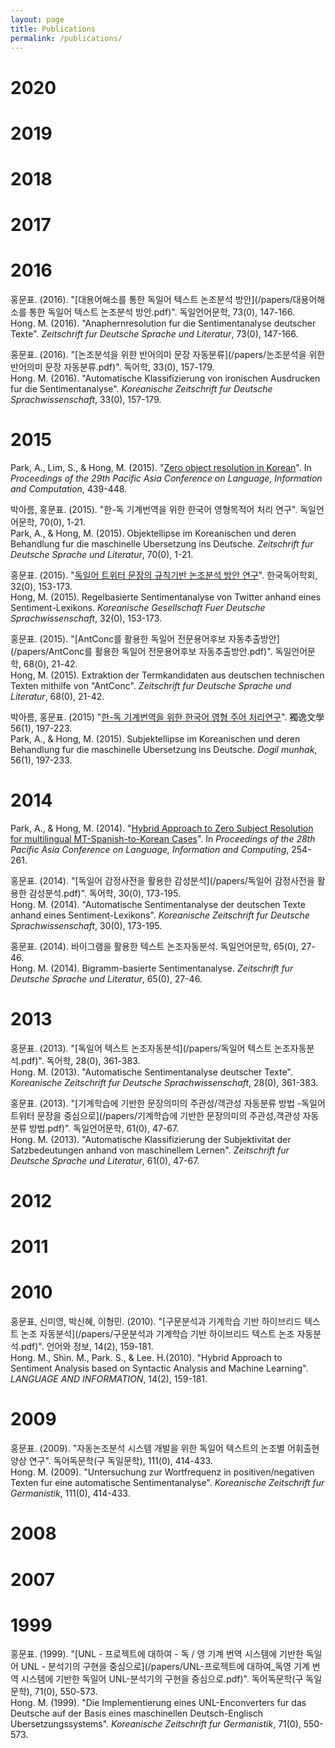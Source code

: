 ```yaml
---
layout: page
title: Publications
permalink: /publications/
---
```

# 2020
# 2019
# 2018
# 2017

# 2016
홍문표. (2016). "[대용어해소를 통한 독일어 텍스트 논조분석 방안](/papers/대용어해소를 통한 독일어 텍스트 논조분석 방안.pdf)". 독일언어문학, 73(0), 147-166. <br/>
Hong. M. (2016). "Anaphernresolution fur die Sentimentanalyse deutscher Texte". *Zeitschrift fur Deutsche Sprache und Literatur*, 73(0), 147-166.

홍문표. (2016). "[논조분석을 위한 반어의미 문장 자동분류](/papers/논조분석을 위한 반어의미 문장 자동분류.pdf)". 독어학, 33(0), 157-179.<br/>
Hong. M. (2016). "Automatische Klassifizierung von ironischen Ausdrucken fur die Sentimentanalyse". *Koreanische Zeitschrift fur Deutsche Sprachwissenschaft*, 33(0), 157-179.

# 2015
Park, A., Lim, S., & Hong, M. (2015). "[Zero object resolution in Korean](https://www.aclweb.org/anthology/Y15-1050.pdf)". In *Proceedings of the 29th Pacific Asia Conference on Language, Information and Computation*, 439-448.

박아름, 홍문표. (2015). "한-독 기계번역을 위한 한국어 영형목적어 처리 연구". 독일언어문학, 70(0), 1-21.<br/>
Park, A., & Hong, M. (2015). Objektellipse im Koreanischen und deren Behandlung fur die maschinelle Ubersetzung ins Deutsche. *Zeitschrift fur Deutsche Sprache und Literatur*, 70(0), 1-21.     

홍문표. (2015). "[독일어 트위터 문장의 규칙기반 논조분석 방안 연구](http://www.riss.or.kr/search/detail/DetailView.do?p_mat_type=1a0202e37d52c72d&control_no=037a059b0382821e4884a65323211ff0)". 한국독어학회, 32(0), 153-173. <br/>
Hong, M. (2015). Regelbasierte Sentimentanalyse von Twitter anhand eines Sentiment-Lexikons. *Koreanische Gesellschaft Fuer Deutsche Sprachwissenschaft*, 32(0), 153-173.

홍문표. (2015). "[AntConc를 활용한 독일어 전문용어후보 자동추출방안](/papers/AntConc를 활용한 독일어 전문용어후보 자동추출방안.pdf)". 독일언어문학, 68(0), 21-42. <br/>
Hong, M. (2015). Extraktion der Termkandidaten aus deutschen technischen Texten mithilfe von "AntConc". *Zeitschrift fur Deutsche Sprache und Literatur*, 68(0), 21-42.

박아름, 홍문표. (2015) "[한-독 기계번역을 위한 한국어 영형 주어 처리연구](http://www.riss.or.kr/search/detail/DetailView.do?p_mat_type=1a0202e37d52c72d&control_no=c8e69d64922b89fde9810257f7042666)". 獨逸文學 56(1), 197-223. <br/>
Park, A., & Hong, M. (2015). Subjektellipse im Koreanischen und deren Behandlung fur die maschinelle Ubersetzung ins Deutsche. *Dogil munhak*, 56(1), 197-233.

# 2014
Park, A., & Hong, M. (2014). "[Hybrid Approach to Zero Subject Resolution for multilingual MT-Spanish-to-Korean Cases](https://www.aclweb.org/anthology/Y14-1031.pdf)". In *Proceedings of the 28th Pacific Asia Conference on Language, Information and Computing*, 254-261. 

홍문표. (2014). "[독일어 감정사전을 활용한 감성분석](/papers/독일어 감정사전을 활용한 감성분석.pdf)". 독어학, 30(0), 173-195. <br/>
Hong. M. (2014). "Automatische Sentimentanalyse der deutschen Texte anhand eines Sentiment-Lexikons". *Koreanische Zeitschrift fur Deutsche Sprachwissenschaft*, 30(0), 173-195.

홍문표. (2014). 바이그램을 활용한 텍스트 논조자동분석. 독일언어문학, 65(0), 27-46. <br/>
Hong. M. (2014). Bigramm-basierte Sentimentanalyse. *Zeitschrift fur Deutsche Sprache und Literatur*, 65(0), 27-46.

# 2013
홍문표. (2013). "[독일어 텍스트 논조자동분석](/papers/독일어 텍스트 논조자동분석.pdf)". 독어학, 28(0), 361-383. <br/>
Hong. M. (2013). "Automatische Sentimentanalyse deutscher Texte". *Koreanische Zeitschrift fur Deutsche Sprachwissenschaft*, 28(0), 361-383.

홍문표. (2013). "[기계학습에 기반한 문장의미의 주관성/객관성 자동분류 방법 -독일어 트위터 문장을 중심으로](/papers/기계학습에 기반한 문장의미의 주관성,객관성 자동분류 방법.pdf)". 독일언어문학, 61(0), 47-67.<br/>
Hong. M. (2013). "Automatische Klassifizierung der Subjektivitat der Satzbedeutungen anhand von maschinellem Lernen". *Zeitschrift fur Deutsche Sprache und Literatur*, 61(0), 47-67.

# 2012
# 2011
# 2010
홍문표, 신미영, 박신혜, 이형민. (2010). "[구문분석과 기계학습 기반 하이브리드 텍스트 논조 자동분석](/papers/구문분석과 기계학습 기반 하이브리드 텍스트 논조 자동분석.pdf)". 언어와 정보, 14(2), 159-181.<br/>
Hong. M., Shin. M., Park. S., & Lee. H.(2010). "Hybrid Approach to Sentiment Analysis based on Syntactic Analysis and Machine Learning". *LANGUAGE AND INFORMATION*, 14(2), 159-181.

# 2009
홍문표. (2009). "자동논조분석 시스템 개발을 위한 독일어 텍스트의 논조별 어휘출현양상 연구". 독어독문학(구 독일문학), 111(0), 414-433.<br/>
Hong. M. (2009). "Untersuchung zur Wortfrequenz in positiven/negativen Texten fur eine automatische Sentimentanalyse". *Koreanische Zeitschrift fur Germanistik*, 111(0), 414-433.

# 2008
# 2007

# 1999
홍문표. (1999). "[UNL - 프로젝트에 대하여 - 독 / 영 기계 번역 시스템에 기반한 독일어 UNL - 분석기의 구현을 중심으로](/papers/UNL-프로젝트에 대하여_독영 기계 번역 시스템에 기반한 독일어 UNL-분석기의 구현을 중심으로.pdf)". 독어독문학(구 독일문학), 71(0), 550-573. <br/>
Hong. M. (1999). "Die Implementierung eines UNL-Enconverters fur das Deutsche auf der Basis eines maschinellen Deutsch-Englisch Ubersetzungssystems". *Koreanische Zeitschrift fur Germanistik*, 71(0), 550-573.

